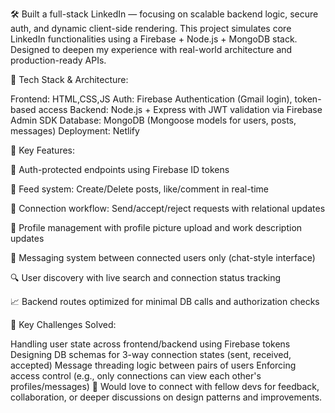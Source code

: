 🛠️ Built a full-stack LinkedIn — focusing on scalable backend logic, secure auth, and dynamic client-side rendering.
This project simulates core LinkedIn functionalities using a Firebase + Node.js + MongoDB stack. Designed to deepen my experience with real-world architecture and production-ready APIs.

🔧 Tech Stack & Architecture:

Frontend:  HTML,CSS,JS
Auth: Firebase Authentication (Gmail login), token-based access
Backend: Node.js + Express with JWT validation via Firebase Admin SDK
Database: MongoDB (Mongoose models for users, posts, messages)
Deployment: Netlify 

📌 Key Features:

🔐 Auth-protected endpoints using Firebase ID tokens

📝 Feed system: Create/Delete posts, like/comment in real-time

🤝 Connection workflow: Send/accept/reject requests with relational updates

👤 Profile management with profile picture upload and work description updates

💬 Messaging system between connected users only (chat-style interface)

🔍 User discovery with live search and connection status tracking

📈 Backend routes optimized for minimal DB calls and authorization checks

🧠 Key Challenges Solved:

Handling user state across frontend/backend using Firebase tokens
Designing DB schemas for 3-way connection states (sent, received, accepted)
Message threading logic between pairs of users
Enforcing access control (e.g., only connections can view each other's profiles/messages)
💬 Would love to connect with fellow devs for feedback, collaboration, or deeper discussions on design patterns and improvements.
